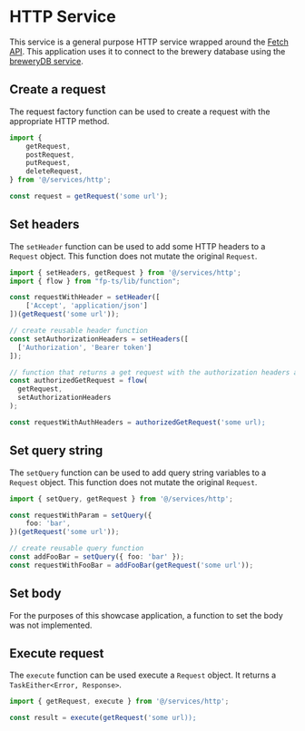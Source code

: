 # HTTP Service

This service is a general purpose HTTP service wrapped around the [Fetch API](https://developer.mozilla.org/en-US/docs/Web/API/Fetch_API). This application uses it to connect to the brewery database using the [breweryDB service](../breweryDB).

## Create a request

The request factory function can be used to create a request with the appropriate HTTP method.

```ts
import {
    getRequest,
    postRequest,
    putRequest,
    deleteRequest,
} from '@/services/http';

const request = getRequest('some url');
```

## Set headers

The `setHeader` function can be used to add some HTTP headers to a `Request` object. This function does not mutate the original `Request`.

```ts
import { setHeaders, getRequest } from '@/services/http';
import { flow } from "fp-ts/lib/function";

const requestWithHeader = setHeader([
    ['Accept', 'application/json']
])(getRequest('some url'));

// create reusable header function
const setAuthorizationHeaders = setHeaders([
  ['Authorization', 'Bearer token']
]);

// function that returns a get request with the authorization headers applied
const authorizedGetRequest = flow(
  getRequest,
  setAuthorizationHeaders
);

const requestWithAuthHeaders = authorizedGetRequest('some url);
```

## Set query string

The `setQuery` function can be used to add query string variables to a `Request` object. This function does not mutate the original `Request`.

```ts
import { setQuery, getRequest } from '@/services/http';

const requestWithParam = setQuery({
    foo: 'bar',
})(getRequest('some url'));

// create reusable query function
const addFooBar = setQuery({ foo: 'bar' });
const requestWithFooBar = addFooBar(getRequest('some url'));
```

## Set body

For the purposes of this showcase application, a function to set the body was not implemented.

## Execute request

The `execute` function can be used execute a `Request` object. It returns a `TaskEither<Error, Response>`.

```ts
import { getRequest, execute } from '@/services/http';

const result = execute(getRequest('some url));
```
